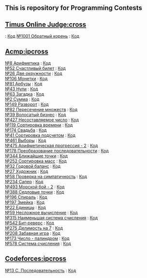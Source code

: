 ## This is repository for Programming Contests

## [Timus Online Judge:cross](http://acm.timus.ru/author.aspx?id=195159)

[]() : [Код]()
[№1001 Обратный корень](http://acm.timus.ru/problem.aspx?space=1&num=1001) : [Код]()

## [Acmp:ipcross](http://acmp.ru/index.asp?main=user&id=109193)

[№8 Арифметика](http://acmp.ru/?main=task&id_task=8) : [Код](https://github.com/ipcross/sp/tree/96809a14651d48656be9a19e60e4e0403547f812)<br>
[№52 Счастливый билет](http://acmp.ru/?main=task&id_task=52) : [Код](https://github.com/ipcross/sp/tree/5a2495a3b11c7b00a849371239a3a63c3b894764)<br>
[№26 Две окружности](http://acmp.ru/?main=task&id_task=26) : [Код]()<br>
[№106 Монетки](http://acmp.ru/?main=task&id_task=106) : [Код](https://github.com/ipcross/sp/tree/a169ce64dda2356ffc0b5f7e16be79f649f4f56c)<br>
[№81 Арбузы](http://acmp.ru/?main=task&id_task=81) : [Код](https://github.com/ipcross/sp/tree/85ac736d73f2bc7c189bfa0596ab1aa6b9a9641f)<br>
[№43 Нули](http://acmp.ru/?main=task&id_task=43) : [Код](https://github.com/ipcross/sp/tree/81c1b2103c25d2ba6e209fc68120837ee30b81ee)<br>
[№63 Загадка](http://acmp.ru/?main=task&id_task=63) : [Код](https://github.com/ipcross/sp/tree/48fbcd8f67d8dbca687593ebcc92a55b7618bbde)<br>
[№2 Сумма](http://acmp.ru/?main=task&id_task=2) : [Код](https://github.com/ipcross/sp/tree/49e646224412fcf7fb715cd233af8501333854a2)<br>
[№149 Разворот](http://acmp.ru/?main=task&id_task=149) : [Код](https://github.com/ipcross/sp/tree/b011ad742c3bd57abd16d4a0e38bc19c98ffe11a)<br>
[№82 Пересечение множеств](http://acmp.ru/?main=task&id_task=82) : [Код](https://github.com/ipcross/sp/tree/8e7b5ba8c8df8f3007f6c7bd15ddcb6d8d996de6)<br>
[№39 Волосатый бизнес](http://acmp.ru/?main=task&id_task=39) : [Код](https://github.com/ipcross/sp/tree/ddf67b0baf40dafe22616448ea48b8ad67665f27)<br>
[№427 Несоставляемое число](http://acmp.ru/?main=task&id_task=427) : [Код](https://github.com/ipcross/sp/tree/e4dc6c282342b236a218fc132cf8d85d22929795)<br>
[№119 Сортировка времени](http://acmp.ru/?main=task&id_task=119) : [Код](https://github.com/ipcross/sp/tree/6dea24e4e5613dc6256b807ff5a58784d957e6cb)<br>
[№174 Свадьба](http://acmp.ru/?main=task&id_task=174) : [Код](https://github.com/ipcross/sp/tree/93dc6d85ec6565042207d03da76495466ad82a56)<br>
[№41 Сортировка подсчетом](http://acmp.ru/?main=task&id_task=41) : [Код](https://github.com/ipcross/sp/tree/1bccc5500e5f32983e6358896b6c0fa354044a19)<br>
[№461 Выборы](http://acmp.ru/?main=task&id_task=461) : [Код](https://github.com/ipcross/sp/tree/45d8c3816304ce8e0694a8e65fb052ae469f9b58)<br>
[№475 Арифметическая прогрессия - 2](http://acmp.ru/?main=task&id_task=475) : [Код](https://github.com/ipcross/sp/tree/bb47f9450455a853019235627392dfbc707473dd)<br>
[№178 Преобразование последовательности](http://acmp.ru/?main=task&id_task=178) : [Код](https://github.com/ipcross/sp/tree/12192b8762d7ee2d0b4efe448864aa2b83676eaa)<br>
[№344 Ближайшие точки](http://acmp.ru/?main=task&id_task=344) : [Код](https://github.com/ipcross/sp/tree/c06c01e031c1c4842b2bfcd3c954a1774d99fd57)<br>
[№252 Сортировка масс](http://acmp.ru/?main=task&id_task=252) : [Код](https://github.com/ipcross/sp/tree/1db489cfe582ed3b3c397b042b78ef65aafd8833)<br>
[№32 Годовой баланс](http://acmp.ru/?main=task&id_task=32) : [Код](https://github.com/ipcross/sp/tree/4fb6b9e9de56ba3350d40cc14096c498581ff152)<br>
[№27 Художник](http://acmp.ru/?main=task&id_task=27) : [Код](https://github.com/ipcross/sp/tree/383856ad3187e87defe873fc7a60979e9b7aba76)<br>
[№58 Проверка на симпатичность](http://acmp.ru/?main=task&id_task=58) : [Код](https://github.com/ipcross/sp/tree/16f9f76b334e4d76aefd97b91ab94c74eb2ba4a1)<br>
[№234 Сапер](http://acmp.ru/?main=task&id_task=234) : [Код](https://github.com/ipcross/sp/tree/c2c1986bbcf88f399cc995f204f6a8b8ea3486da)<br>
[№493 Морской бой - 2](http://acmp.ru/?main=task&id_task=493) : [Код](https://github.com/ipcross/sp/tree/78a83e50fbf96bf7db3bbb47bf603c8ec692394f)<br>
[№388 Седловые точки](http://acmp.ru/?main=task&id_task=388) : [Код](https://github.com/ipcross/sp/tree/742e037ae2c7c14f089ef930e805c57c91381487)<br>
[№196 Спираль](http://acmp.ru/?main=task&id_task=196) : [Код](https://github.com/ipcross/sp/tree/7c7ba2910d18870af04377e4e92cd39fdac0d164)<br>
[№197 Змейка](http://acmp.ru/?main=task&id_task=197) : [Код](https://github.com/ipcross/sp/tree/ada87c83df538b45d335e062eaf661c84ee98cd0)<br>
[№22 Единицы](http://acmp.ru/?main=task&id_task=22) : [Код](https://github.com/ipcross/sp/tree/682ba26292c3aa20896f47829b0e13d68af58310)<br>
[№59 Несложное вычисление](http://acmp.ru/?main=task&id_task=59) : [Код](https://github.com/ipcross/sp/tree/c44d7ef51276c0c575d720eb0787dbb4d8350a23)<br>
[№315 Наименьшая система счисления](http://acmp.ru/?main=task&id_task=315) : [Код](https://github.com/ipcross/sp/tree/aa5544fec77b4781c9f9489a3d3a4454a7e320c6)<br>
[№542 Бит-реверс](http://acmp.ru/?main=task&id_task=542) : [Код](https://github.com/ipcross/sp/tree/5c892239ca406ec57a27512af79e99021511ba41)<br>
[№275 Делимость на 7](http://acmp.ru/?main=task&id_task=275) : [Код](https://github.com/ipcross/sp/tree/d4879b6a96f5976d275440606bae600ba711220f)<br>
[№208 Забавная игра](http://acmp.ru/?main=task&id_task=208) : [Код](https://github.com/ipcross/sp/tree/cd808a60b4e695b6422dea88ffc9049573fda552)<br>
[№173 Число - палиндром](http://acmp.ru/?main=task&id_task=173) : [Код](https://github.com/ipcross/sp/tree/7863f67df9e65c695ad236428bb96cbabb6a7a01)<br>
[№578 Система счисления](http://acmp.ru/?main=task&id_task=578) : [Код](https://github.com/ipcross/sp/tree/3d541f518c86da572971d2043410c2f9384a3a6f)<br>

## [Codeforces:ipcross](http://codeforces.com/profile/ipcross)

[№13 C. Последовательность](http://codeforces.ru/contest/13/problem/C) : [Код](https://github.com/ipcross/sp/tree/4f6f5f8b25af93a482f0c09c1803055e8803bdea)
